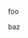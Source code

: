 ﻿<!--#if (A) -->
<!-- comment foo -->
foo
<!--#endif -->
<!--#if (B)
<!-- comment bar -- >
bar
#endif -->
baz
